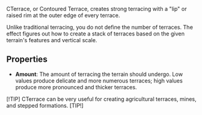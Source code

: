 CTerrace, or Contoured Terrace, creates strong terracing with a "lip" or raised rim at the outer edge of every terrace.

Unlike traditional terracing, you do not define the number of terraces. The effect figures out how to create a stack of terraces based on the given terrain's features and vertical scale.

## Properties

- **Amount**: The amount of terracing the terrain should undergo. Low values produce delicate and more numerous terraces; high values produce more pronounced and thicker terraces.

[!TIP]
CTerrace can be very useful for creating agricultural terraces, mines, and stepped formations.
[TIP!]